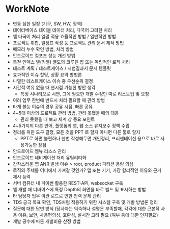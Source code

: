 # WorkNote

- 변동 심한 일정 (기구, SW, HW, 정책)
- 데이터베이스 테이블 데이터 처리, 다국어 고려한 처리
- 앱 다국어 처리 일괄 적용 효율적인 방법 / 일반적인 방법
- 프로젝트 취합, 일정표 작성 등 프로젝트 관리 문서 제작 방법
- 메모리 누수 확인 방법, 처리 방법
- 안드로이드 컴포즈 성능 개선 방법
- 특젇 인덱스 별(키별) 별도의 코루틴 잡 또는 독립적인 로직 처리
- 테스트 계획 / 테스트케이스 / 시험결과서 문서 템플릿
- 효과적인 이슈 할당, 상황 요약 방법론
- 나열한 테스트케이스 이슈 중 우선순위 결정
- 시간적 여유 없을 때 현시점 가능한 방안 생각
  - 특정 시나리오로 시연, 그에 필요한 개발 수정만 따로 리스트업 및 요청
- 여러 업무 한번에 반드시 처리 필요할 때 관리 방법
- 타개 불능 이슈의 경우 공유 시점, 빠른 공유
- 4~5대 이상의 프로젝트 관리 방법, 관리 못했을 때의 대응
  - 관리 못했을 때 보고 체계 상 중요 포인트
- 4~5가지의 다른 언어, 플랫폼의 앱, 웹 소스 유지보수 정책 수립
- 정리를 위한 도구 결정, 모든 것을 PPT 로 할지 아니면 다른 툴로 할지
  - PPT로 하면 불편하나 한번 작성해두면 개인정리, 프리젠테이션 용으로 바로 사용가능한 장점
- 안드로이드 웹뷰 리소스 관리
- 안드로이드 네비게이션 처리 유틸리티화
- 갑작스러운 앱 ANR 발생 이슈 > root, product 파티션 용량 의심
- 로직의 주체를 어디에서 가져갈 것인가? 앱 또는 기기, 가장 합리적인 이유와 근거 제시 능력
- 서버 컴퓨터 내 파이썬 활용한 REST-API, websocket 구축
- 앱 개발 때 디바이스에 특정 Depth의 화면을 바로 빌드 및 표시하는 방법
- 타 담당자 업무 이관 로드로 인한 인력 문제 관리
- TDS 궁극 목표 확인, TDS처럼 적용하기 위한 시스템 구축 및 개발 방법론 정리
- 질문에 대한 답변 방식 (당사자는 익숙하나 설명은 부족할때, 각각에 대한 근본적 사용 이유, 보안, 사용편의성, 호환성, 실시간 고려 필요 (여부 등에 대한 인지필요)
- 개발 공수에 따른 개발비용 산정 방법